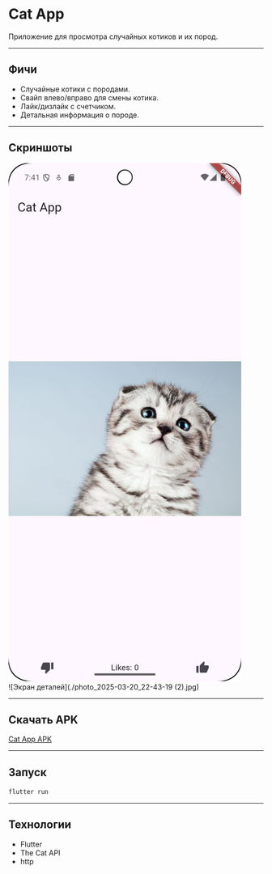 # Cat App

Приложение для просмотра случайных котиков и их пород.

---

## Фичи

- Случайные котики с породами.
- Свайп влево/вправо для смены котика.
- Лайк/дизлайк с счетчиком.
- Детальная информация о породе.

---

## Скриншоты

![Главный экран](./photo_2025-03-20_22-43-19.jpg)  
![Экран деталей](./photo_2025-03-20_22-43-19 (2).jpg)

---

## Скачать APK

[Cat App APK](./app-release.apk)

---

## Запуск
   ```bash
   flutter run
   ```

---

## Технологии

- Flutter
- The Cat API
- http
